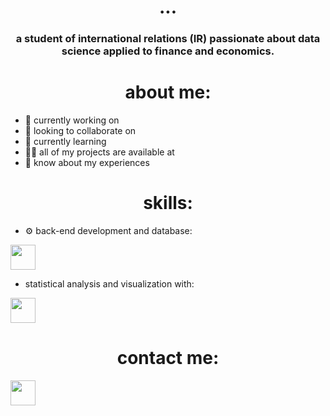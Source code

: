 <!--
**samttsummer/samttsummer** is a ✨ _special_ ✨ repository because its `README.md` (this file) appears on your GitHub profile. -->

<h1 align="center">...</h1>
<h3 align="center">a student of international relations (IR) passionate about data science applied to finance and economics.</h3>

<h1 align="center">about me:</h1>

- 🔭 currently working on
- 🤝 looking to collaborate on
- 🌱 currently learning
- 👨‍💻 all of my projects are available at
- 📄 know about my experiences

<h1 align="center">skills:</h1>

- ⚙️ back-end development and database:

<img src="https://cdn.jsdelivr.net/gh/devicons/devicon@latest/icons/python/python-original.svg" width="40" height="40"/>
  
- statistical analysis and visualization with:
<img src="https://cdn.jsdelivr.net/gh/devicons/devicon@latest/icons/r/r-original.svg" width="40" height="40"/>

<h1 align="center">contact me:</h1>
<img src="https://cdn.jsdelivr.net/gh/devicons/devicon@latest/icons/linkedin/linkedin-original.svg" width="40" height="40"/>
